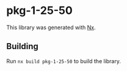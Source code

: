# pkg-1-25-50

This library was generated with [Nx](https://nx.dev).

## Building

Run `nx build pkg-1-25-50` to build the library.
